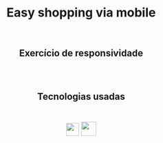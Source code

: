 <div align="center">
<h1>Easy shopping via mobile</h1>
<br>
<h2>Exercício de responsividade<h2>
<br>
<p>Tecnologias usadas</p>
<br>
<img src="https://cdn-icons-png.flaticon.com/512/174/174854.png" width="30" height="30" />
<img src="https://logospng.org/download/css-3/logo-css-3-2048.png" width="35" height="33" />
</div>
